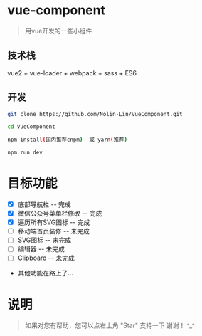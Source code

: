 # vue-component

> 用vue开发的一些小组件

## 技术栈

vue2 + vue-loader + webpack + sass + ES6

## 开发

``` bash
git clone https://github.com/Nolin-Lin/VueComponent.git  

cd VueComponent

npm install(国内推荐cnpm)  或 yarn(推荐)

npm run dev
```
# 目标功能

- [x] 底部导航栏 -- 完成
- [x] 微信公众号菜单栏修改 -- 完成
- [x] 遍历所有SVG图标 -- 完成
- [ ] 移动端首页装修 -- 未完成
- [ ] SVG图标 -- 未完成
- [ ] 编辑器 -- 未完成
- [ ] Clipboard -- 未完成
- 其他功能在路上了...

# 说明

>  如果对您有帮助，您可以点右上角 "Star" 支持一下 谢谢！ ^_^